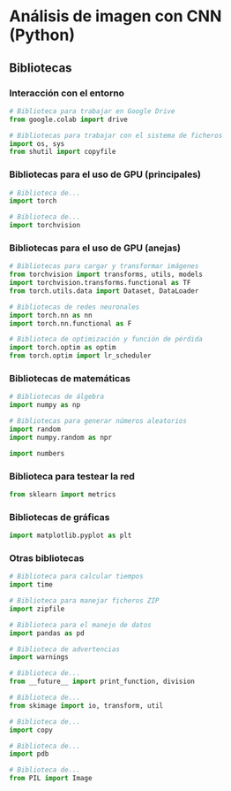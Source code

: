 Análisis de imagen con CNN (Python)
===================================



## Bibliotecas

### Interacción con el entorno
```Python
# Biblioteca para trabajar en Google Drive
from google.colab import drive

# Bibliotecas para trabajar con el sistema de ficheros
import os, sys
from shutil import copyfile
```

### Bibliotecas para el uso de GPU (principales)

```Python
# Biblioteca de...
import torch

# Biblioteca de...
import torchvision
```

### Bibliotecas para el uso de GPU (anejas)

```Python
# Bibliotecas para cargar y transformar imágenes
from torchvision import transforms, utils, models
import torchvision.transforms.functional as TF
from torch.utils.data import Dataset, DataLoader

# Bibliotecas de redes neuronales
import torch.nn as nn
import torch.nn.functional as F

# Biblioteca de optimización y función de pérdida
import torch.optim as optim
from torch.optim import lr_scheduler
```

### Bibliotecas de matemáticas

```Python
# Bibliotecas de álgebra
import numpy as np

# Bibliotecas para generar números aleatorios
import random
import numpy.random as npr

import numbers
```

### Biblioteca para testear la red

```Python
from sklearn import metrics
```

### Bibliotecas de gráficas

```Python
import matplotlib.pyplot as plt
```

### Otras bibliotecas

```Python
# Biblioteca para calcular tiempos
import time

# Biblioteca para manejar ficheros ZIP
import zipfile

# Biblioteca para el manejo de datos
import pandas as pd

# Biblioteca de advertencias
import warnings

# Biblioteca de...
from __future__ import print_function, division

# Biblioteca de...
from skimage import io, transform, util

# Biblioteca de...
import copy

# Biblioteca de...
import pdb

# Biblioteca de...
from PIL import Image
```